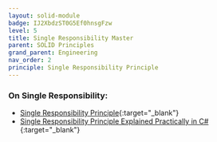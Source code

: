 ```yaml
---
layout: solid-module
badge: IJ2XbdzST0G5Ef0hnsgFzw
level: 5
title: Single Responsibility Master
parent: SOLID Principles
grand_parent: Engineering
nav_order: 2
principle: Single Responsibility Principle
---
```

### On Single Responsibility:

- [Single Responsibility Principle](https://www.youtube.com/watch?v=UQqY3_6Epbg&list=PLZlA0Gpn_vH9kocFX7R7BAe_CvvOCO_p9&index=1){:target="\_blank"}
- [Single Responsibility Principle Explained Practically in C#](https://www.youtube.com/watch?v=5RwhyZnVRS8){:target="\_blank"}
